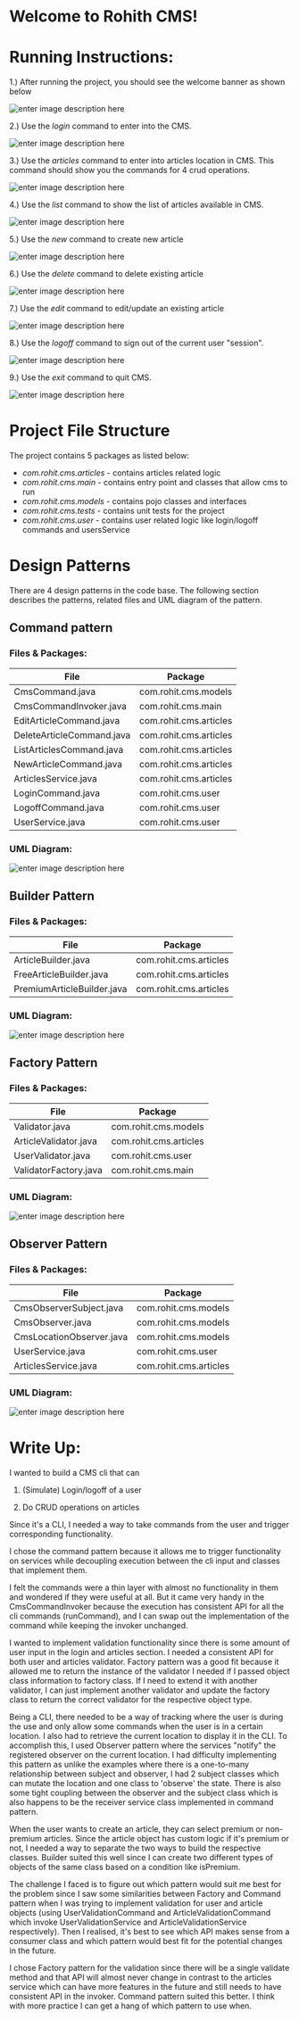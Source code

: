 # Welcome to Rohith CMS!

# Running Instructions:

1.) After running the project, you should see the welcome banner as shown below

![enter image description here](https://github.com/Rohith191/FinalProject/blob/main/docs/NotLoggedin.PNG?raw=true)

2.) Use the *login* command to enter into the CMS.

![enter image description here](https://github.com/Rohith191/FinalProject/blob/main/docs/LoggedIn.PNG?raw=true)

3.) Use the *articles* command to enter into articles location in CMS. This command should show you the commands for 4 crud operations.

![enter image description here](https://github.com/Rohith191/FinalProject/blob/main/docs/Articles.PNG?raw=true)


4.) Use the *list* command to show the list of articles available in CMS.

![enter image description here](https://github.com/Rohith191/FinalProject/blob/main/docs/ListArticles.PNG?raw=true)

5.) Use the *new* command to create new article

![enter image description here](https://github.com/Rohith191/FinalProject/blob/main/docs/NewArticle.PNG?raw=true)

6.) Use the *delete* command to delete existing article

![enter image description here](https://github.com/Rohith191/FinalProject/blob/main/docs/DeleteArticle.PNG?raw=true)

7.) Use the *edit* command to edit/update an existing article

![enter image description here](https://github.com/Rohith191/FinalProject/blob/main/docs/EditArticle.PNG?raw=true)

8.) Use the *logoff* command to sign out of the current user "session".

![enter image description here](https://github.com/Rohith191/FinalProject/blob/main/docs/Logoff.PNG?raw=true)

9.) Use the *exit* command to quit CMS. 

![enter image description here](https://github.com/Rohith191/FinalProject/blob/main/docs/Exit.PNG?raw=true)



# Project File Structure
The project contains 5 packages as listed below:

 - *com.rohit.cms.articles* 
		 - contains articles related logic
 - *com.rohit.cms.main*
		 - contains entry point and classes that allow cms to run
 - *com.rohit.cms.models*
		 - contains pojo classes and interfaces
 - *com.rohit.cms.tests*
		 - contains unit tests for the project
 - *com.rohit.cms.user*
		 - contains user related logic like login/logoff commands and usersService

# Design Patterns
There are 4 design patterns in the code base. The following section describes the patterns, related files and UML diagram of the pattern.

## Command pattern

###	Files & Packages:
| File	| Package	|
|-----------------|-----------------------|
| CmsCommand.java	|	com.rohit.cms.models	|
| CmsCommandInvoker.java	|	com.rohit.cms.main	|
| EditArticleCommand.java	|	com.rohit.cms.articles	|
| DeleteArticleCommand.java	|	com.rohit.cms.articles	|
| ListArticlesCommand.java	|	com.rohit.cms.articles	|
| NewArticleCommand.java	|	com.rohit.cms.articles	|
| ArticlesService.java	|	com.rohit.cms.articles	|
| LoginCommand.java	|	com.rohit.cms.user	|
| LogoffCommand.java	|	com.rohit.cms.user	|
| UserService.java	|	com.rohit.cms.user	|

### UML  Diagram:
![enter image description here](https://github.com/Rohith191/FinalProject/blob/main/docs/CommandPattern.png?raw=true)

## Builder Pattern

###	Files & Packages:
| File	| Package	|
|-----------------|-----------------------|
| ArticleBuilder.java | com.rohit.cms.articles |
| FreeArticleBuilder.java | com.rohit.cms.articles |
| PremiumArticleBuilder.java | com.rohit.cms.articles |


### UML Diagram:
![enter image description here](https://raw.githubusercontent.com/Rohith191/FinalProject/main/docs/BuilderPattern.png?raw=true)

## Factory Pattern

###	Files & Packages:
| File	| Package	|
|-----------------|-----------------------|
| Validator.java | com.rohit.cms.models |
| ArticleValidator.java | com.rohit.cms.articles |
| UserValidator.java | com.rohit.cms.user |
| ValidatorFactory.java | com.rohit.cms.main |

###	UML Diagram:
![enter image description here](https://raw.githubusercontent.com/Rohith191/FinalProject/main/docs/FactoryPattern.png?raw=true)

## Observer Pattern

###	Files & Packages:
| File	| Package	|
|-----------------|-----------------------|
| CmsObserverSubject.java | com.rohit.cms.models |
| CmsObserver.java | com.rohit.cms.models |
| CmsLocationObserver.java | com.rohit.cms.models |
| UserService.java | com.rohit.cms.user |
| ArticlesService.java | com.rohit.cms.articles |

###	UML Diagram:
![enter image description here](https://raw.githubusercontent.com/Rohith191/FinalProject/main/docs/ObserverPattern.png?raw=true)

# Write Up:

I wanted to build a CMS cli that can

1.  (Simulate) Login/logoff of a user

2.  Do CRUD operations on articles

Since it's a CLI, I needed a way to take commands from the user and
trigger corresponding functionality.

I chose the command pattern because it allows me to trigger
functionality on services while decoupling execution between the cli
input and classes that implement them.

I felt the commands were a thin layer with almost no functionality in
them and wondered if they were useful at all. But it came very handy in
the CmsCommandInvoker because the execution has consistent API for all
the cli commands (runCommand), and I can swap out the implementation of
the command while keeping the invoker unchanged.

I wanted to implement validation functionality since there is some
amount of user input in the login and articles section. I needed a
consistent API for both user and articles validator. Factory pattern was
a good fit because it allowed me to return the instance of the validator
I needed if I passed object class information to factory class. If I
need to extend it with another validator, I can just implement another
validator and update the factory class to return the correct validator
for the respective object type.

Being a CLI, there needed to be a way of tracking where the user is
during the use and only allow some commands when the user is in a
certain location. I also had to retrieve the current location to display
it in the CLI. To accomplish this, I used Observer pattern where the
services "notify" the registered observer on the current location. I had
difficulty implementing this pattern as unlike the examples where there
is a one-to-many relationship between subject and observer, I had 2
subject classes which can mutate the location and one class to 'observe'
the state. There is also some tight coupling between the observer and
the subject class which is also happens to be the receiver service class
implemented in command pattern.

When the user wants to create an article, they can select premium or
non-premium articles. Since the article object has custom logic if it\'s
premium or not, I needed a way to separate the two ways to build the
respective classes. Builder suited this well since I can create two
different types of objects of the same class based on a condition like
isPremium.

The challenge I faced is to figure out which pattern would suit me best
for the problem since I saw some similarities between Factory and
Command pattern when I was trying to implement validation for user and
article objects (using UserValidationCommand and
ArticleValidationCommand which invoke UserValidationService and
ArticleValidationService respectively). Then I realised, it\'s best to
see which API makes sense from a consumer class and which pattern would
best fit for the potential changes in the future.

I chose Factory pattern for the validation since there will be a single
validate method and that API will almost never change in contrast to the
articles service which can have more features in the future and still
needs to have consistent API in the invoker. Command pattern suited this
better. I think with more practice I can get a hang of which pattern to
use when.

